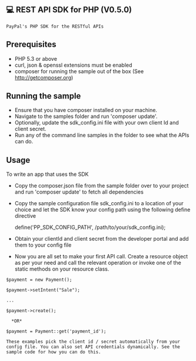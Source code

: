 ## 💻 REST API SDK for PHP  (V0.5.0)

	PayPal's PHP SDK for the RESTful APIs


Prerequisites
-------------

   * PHP 5.3 or above
   * curl, json & openssl extensions must be enabled
   * composer for running the sample out of the box (See http://getcomposer.org)


Running the sample
------------------

   * Ensure that you have composer installed on your machine.
   * Navigate to the samples folder and run 'composer update'.
   * Optionally, update the sdk_config.ini file with your own client Id and client secret.
   * Run any of the command line samples in the folder to see what the APIs can do.
    
    
Usage
-----

To write an app that uses the SDK 

   * Copy the composer.json file from the sample folder over to your project and run 'composer update' to fetch all 
dependencies
   * Copy the sample configuration file sdk_config.ini to a location of your choice and let the SDK know your config path using the following define directive
    
       define('PP_SDK_CONFIG_PATH', /path/to/your/sdk_config.ini);
    
   * Obtain your clientId and client secret from the developer portal and add them to your config file	
   * Now you are all set to make your first API call. Create a resource object as per your need and call the relevant operation or invoke one of the static methods on your resource class.
    
    $payment = new Payment();

    $payment->setIntent("Sale");

    ...
    
    $payment->create();
    
      *OR*
    
    $payment = Payment::get('payment_id');    
    
    These examples pick the client id / secret automatically from your config file. You can also set API credentials dynamically. See the sample code for how you can do this.

   
